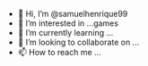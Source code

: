 - 👋 Hi, I’m @samuelhenrique99
- 👀 I’m interested in ...games
- 🌱 I’m currently learning ...
- 💞️ I’m looking to collaborate on ...
- 📫 How to reach me ...

<!---
samuelhenrique/samuelhenrique is a ✨ special ✨ repository because its `README.md` (this file) appears on your GitHub profile.
You can click the Preview link to take a look at your changes.
--->
